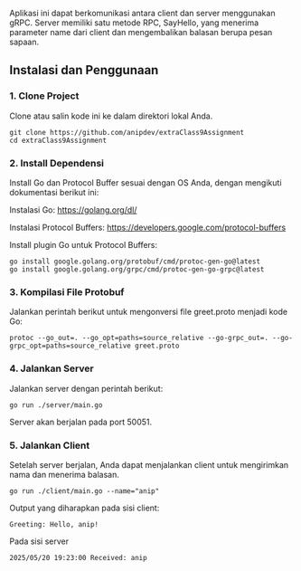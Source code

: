 Aplikasi ini dapat berkomunikasi antara client dan server menggunakan gRPC. Server memiliki satu metode RPC, SayHello, yang menerima parameter name dari client dan mengembalikan balasan berupa pesan sapaan.

## Instalasi dan Penggunaan

### 1. Clone Project

Clone atau salin kode ini ke dalam direktori lokal Anda.

    git clone https://github.com/anipdev/extraClass9Assignment
    cd extraClass9Assignment

### 2. Install Dependensi

Install Go dan Protocol Buffer sesuai dengan OS Anda, dengan mengikuti dokumentasi berikut ini:

Instalasi Go: https://golang.org/dl/

Instalasi Protocol Buffers: https://developers.google.com/protocol-buffers

Install plugin Go untuk Protocol Buffers:

    go install google.golang.org/protobuf/cmd/protoc-gen-go@latest
    go install google.golang.org/grpc/cmd/protoc-gen-go-grpc@latest

### 3. Kompilasi File Protobuf

Jalankan perintah berikut untuk mengonversi file greet.proto menjadi kode Go:

    protoc --go_out=. --go_opt=paths=source_relative --go-grpc_out=. --go-grpc_opt=paths=source_relative greet.proto

### 4. Jalankan Server

Jalankan server dengan perintah berikut:

    go run ./server/main.go

Server akan berjalan pada port 50051.

### 5. Jalankan Client

Setelah server berjalan, Anda dapat menjalankan client untuk mengirimkan nama dan menerima balasan.

    go run ./client/main.go --name="anip"

Output yang diharapkan pada sisi client:

    Greeting: Hello, anip!

Pada sisi server

    2025/05/20 19:23:00 Received: anip
